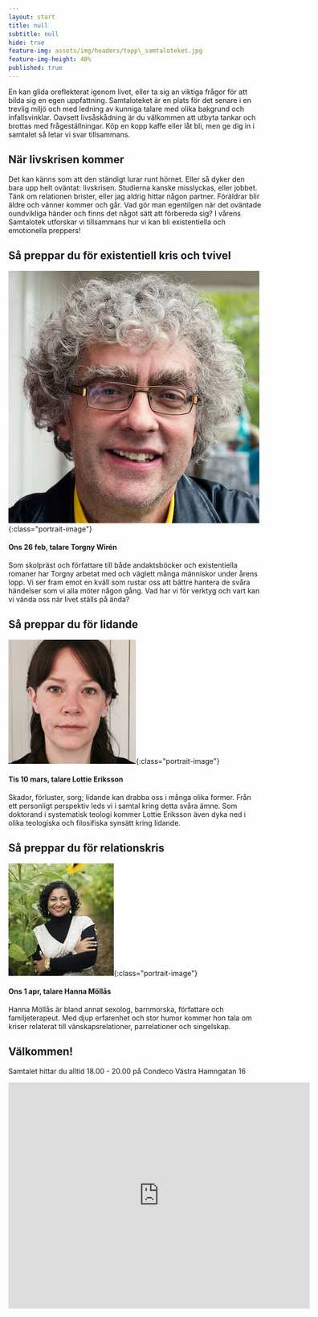 ```yaml
---
layout: start
title: null
subtitle: null
hide: true
feature-img: assets/img/headers/topp\_samtaloteket.jpg
feature-img-height: 40%
published: true
---
```


En kan glida oreflekterat igenom livet, eller ta sig an viktiga
frågor för att bilda sig en egen uppfattning. Samtaloteket är en plats för det
senare i en trevlig miljö och med ledning av kunniga talare med olika bakgrund
och infallsvinklar. Oavsett livsåskådning är du välkommen att utbyta tankar
och brottas med frågeställningar. Köp en kopp kaffe eller låt bli, men ge dig
in i samtalet så letar vi svar tillsammans.

## När livskrisen kommer
Det kan känns som att den ständigt lurar runt hörnet. Eller så dyker den bara
upp helt oväntat: livskrisen.
Studierna kanske misslyckas, eller jobbet. Tänk om relationen brister, eller jag
aldrig hittar någon partner. Föräldrar blir äldre och vänner kommer och går.
Vad gör man egentilgen när det oväntade oundvikliga händer och finns det något
sätt att förbereda sig? I vårens Samtalotek utforskar vi tillsammans hur vi kan
bli existentiella och emotionella preppers!

## Så preppar du för existentiell kris och tvivel
![Torgny Wirén](assets/img/speakers/torgny_wiren.jpg 'Torgny Wirén'){:class="portrait-image"}
#### Ons 26 feb, talare Torgny Wirén
Som skolpräst och författare till både andaktsböcker och existentiella romaner
har Torgny arbetat med och väglett många människor under årens lopp. Vi ser
fram emot en kväll som rustar oss att bättre hantera de svåra händelser som vi
alla möter någon gång. Vad har vi för verktyg och vart kan vi vända oss när
livet ställs på ända?

## Så preppar du för lidande
![Lottie Eriksson](assets/img/speakers/lottie_eriksson.jpg 'Lottie Eriksson'){:class="portrait-image"}
#### Tis 10 mars, talare Lottie Eriksson
Skador, förluster, sorg; lidande kan drabba oss i många olika former.
Från ett personligt perspektiv leds vi i samtal kring detta svåra ämne.
Som doktorand i systematisk teologi kommer Lottie Eriksson även dyka ned i olika
teologiska och filosifiska synsätt kring lidande.

## Så preppar du för relationskris
![Hanna Möllås](assets/img/speakers/hanna_mollas.jpg 'Hanna Möllås'){:class="portrait-image"}
#### Ons 1 apr, talare Hanna Möllås
Hanna Möllås är bland annat sexolog, barnmorska, författare och familjeterapeut.
Med djup erfarenhet och stor humor kommer hon tala om kriser relaterat till
vänskapsrelationer, parrelationer och singelskap.

## Välkommen!
Samtalet hittar du alltid 18.00 - 20.00 på Condeco Västra Hamngatan 16

<div style="text-align: center">
  <iframe src="https://www.google.com/maps/embed?pb=!1m18!1m12!1m3!1d2131.74625292261!2d11.962074615899875!3d57.70378074731207!2m3!1f0!2f0!3f0!3m2!1i1024!2i768!4f13.1!3m3!1m2!1s0x464ff36600d77e59%3A0x22e24f69307e2985!2sCondeco+V%C3%A4stra+Hamngatan!5e0!3m2!1ssv!2sse!4v1532376020924" width="600" height="450" frameborder="0" style="border:0" allowfullscreen></iframe>
</div>

